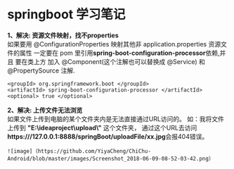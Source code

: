 # springboot 学习笔记
**1、解决: 资源文件映射，找不properties**  
    如果要用 @ConfigurationProperties 映射其他非 application.properties 资源文件的属性
  一定要在 pom 里引用**spring-boot-configuration-processor**依赖,并且 要在类上方 加入 @Component(这个注解也可以替换成 @Service) 和 @PropertySource 注解.
>  <dependency>
    <groupId> org.springframework.boot </groupId>
    <artifactId> spring-boot-configuration-processor </artifactId>
    <optional> true </optional>
  </dependency>
  
**2、解决: 上传文件无法浏览**  
如果文件上传到电脑的某个文件夹内是无法直接通过URL访问的。
如：我将文件上传到 **"E:\\ideaproject\\upload\\"** 这个文件夹，
通过这个URL去访问 **https:///127.0.0.1:8888/springBoot/uploadFile/xx.jpg**会报404错误。




	![image]（https://github.com/YiyaCheng/ChiChu-Android/blob/master/images/Screenshot_2018-06-09-08-52-03-42.png）
	 
